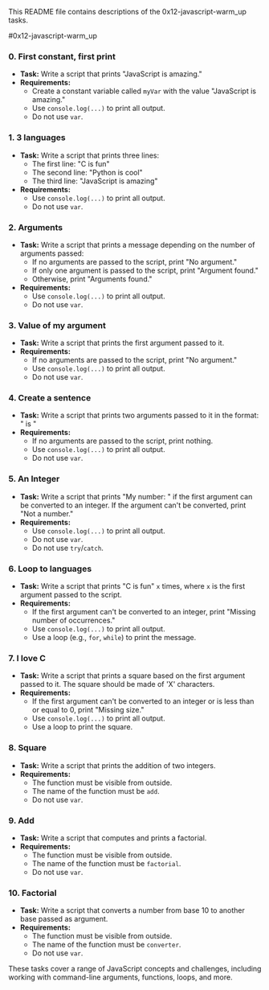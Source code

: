 This README file contains descriptions of the 0x12-javascript-warm_up tasks.

#0x12-javascript-warm_up




### 0. First constant, first print
- **Task:** Write a script that prints "JavaScript is amazing."
- **Requirements:**
  - Create a constant variable called `myVar` with the value "JavaScript is amazing."
  - Use `console.log(...)` to print all output.
  - Do not use `var`.

### 1. 3 languages
- **Task:** Write a script that prints three lines:
  - The first line: "C is fun"
  - The second line: "Python is cool"
  - The third line: "JavaScript is amazing"
- **Requirements:**
  - Use `console.log(...)` to print all output.
  - Do not use `var`.

### 2. Arguments
- **Task:** Write a script that prints a message depending on the number of arguments passed:
  - If no arguments are passed to the script, print "No argument."
  - If only one argument is passed to the script, print "Argument found."
  - Otherwise, print "Arguments found."
- **Requirements:**
  - Use `console.log(...)` to print all output.
  - Do not use `var`.

### 3. Value of my argument
- **Task:** Write a script that prints the first argument passed to it.
- **Requirements:**
  - If no arguments are passed to the script, print "No argument."
  - Use `console.log(...)` to print all output.
  - Do not use `var`.

### 4. Create a sentence
- **Task:** Write a script that prints two arguments passed to it in the format: "<first argument> is <second argument>"
- **Requirements:**
  - If no arguments are passed to the script, print nothing.
  - Use `console.log(...)` to print all output.
  - Do not use `var`.

### 5. An Integer
- **Task:** Write a script that prints "My number: <first argument converted to an integer>" if the first argument can be converted to an integer. If the argument can't be converted, print "Not a number."
- **Requirements:**
  - Use `console.log(...)` to print all output.
  - Do not use `var`.
  - Do not use `try`/`catch`.

### 6. Loop to languages
- **Task:** Write a script that prints "C is fun" `x` times, where `x` is the first argument passed to the script.
- **Requirements:**
  - If the first argument can't be converted to an integer, print "Missing number of occurrences."
  - Use `console.log(...)` to print all output.
  - Use a loop (e.g., `for`, `while`) to print the message.

### 7. I love C
- **Task:** Write a script that prints a square based on the first argument passed to it. The square should be made of 'X' characters.
- **Requirements:**
  - If the first argument can't be converted to an integer or is less than or equal to 0, print "Missing size."
  - Use `console.log(...)` to print all output.
  - Use a loop to print the square.

### 8. Square
- **Task:** Write a script that prints the addition of two integers.
- **Requirements:**
  - The function must be visible from outside.
  - The name of the function must be `add`.
  - Do not use `var`.

### 9. Add
- **Task:** Write a script that computes and prints a factorial.
- **Requirements:**
  - The function must be visible from outside.
  - The name of the function must be `factorial`.
  - Do not use `var`.
  
### 10. Factorial
- **Task:** Write a script that converts a number from base 10 to another base passed as argument.
- **Requirements:**
  - The function must be visible from outside.
  - The name of the function must be `converter`.
  - Do not use `var`.

These tasks cover a range of JavaScript concepts and challenges, including working with command-line arguments, functions, loops, and more.

